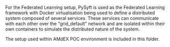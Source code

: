 For the Federated Learning setup, PySyft is used as the Federated Learning framework with  Docker virtualisation being used to define a distributed system composed of several services. These services can communicate with each other over the "grid_default" network and are isolated within their own containers to simulate the distributed nature of the system. 

The setup used within AMdEX POC environment is included in this folder. 